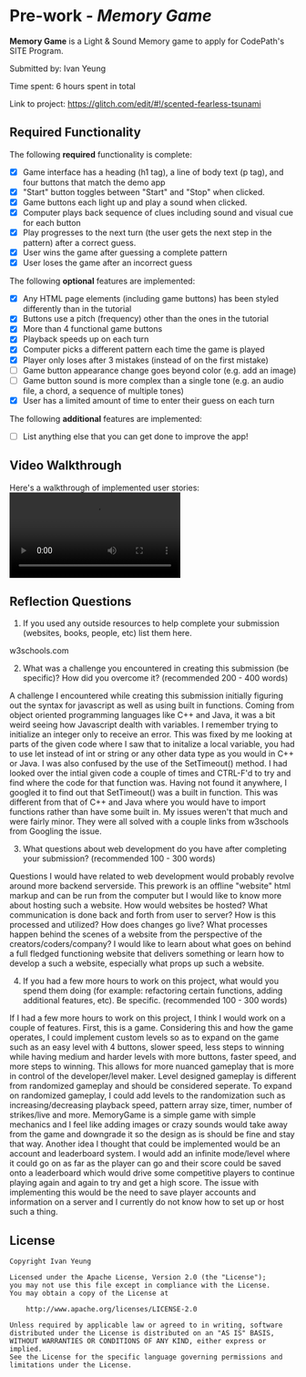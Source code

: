 # Pre-work - *Memory Game*

**Memory Game** is a Light & Sound Memory game to apply for CodePath's SITE Program. 

Submitted by: Ivan Yeung

Time spent: 6 hours spent in total

Link to project: https://glitch.com/edit/#!/scented-fearless-tsunami

## Required Functionality

The following **required** functionality is complete:

* [x] Game interface has a heading (h1 tag), a line of body text (p tag), and four buttons that match the demo app
* [x] "Start" button toggles between "Start" and "Stop" when clicked. 
* [x] Game buttons each light up and play a sound when clicked. 
* [x] Computer plays back sequence of clues including sound and visual cue for each button
* [x] Play progresses to the next turn (the user gets the next step in the pattern) after a correct guess. 
* [x] User wins the game after guessing a complete pattern
* [x] User loses the game after an incorrect guess

The following **optional** features are implemented:

* [x] Any HTML page elements (including game buttons) has been styled differently than in the tutorial
* [x] Buttons use a pitch (frequency) other than the ones in the tutorial
* [x] More than 4 functional game buttons
* [x] Playback speeds up on each turn
* [x] Computer picks a different pattern each time the game is played
* [x] Player only loses after 3 mistakes (instead of on the first mistake)
* [ ] Game button appearance change goes beyond color (e.g. add an image)
* [ ] Game button sound is more complex than a single tone (e.g. an audio file, a chord, a sequence of multiple tones)
* [x] User has a limited amount of time to enter their guess on each turn

The following **additional** features are implemented:

- [ ] List anything else that you can get done to improve the app!

## Video Walkthrough

Here's a walkthrough of implemented user stories:
![](8buttoncolorsound.mp4)


## Reflection Questions
1. If you used any outside resources to help complete your submission (websites, books, people, etc) list them here. 

w3schools.com

2. What was a challenge you encountered in creating this submission (be specific)? How did you overcome it? (recommended 200 - 400 words) 

A challenge I encountered while creating this submission initially figuring out the syntax for javascript as well as using built in functions. Coming from object oriented programming
languages like C++ and Java, it was a bit weird seeing how Javascript dealth with variables. I remember trying to initialize an integer only to receive an error. This was fixed
by me looking at parts of the given code where I saw that to initalize a local variable, you had to use let instead of int or string or any other data type as you would in C++
or Java. I was also confused by the use of the SetTimeout() method. I had looked over the intial given code a couple of times and CTRL-F'd to try and find where the code for that
function was. Having not found it anywhere, I googled it to find out that SetTimeout() was a built in function. This was different from that of C++ and Java where you would have to
import functions rather than have some built in. My issues weren't that much and were fairly minor. They were all solved with a couple links from w3schools from Googling the issue. 

3. What questions about web development do you have after completing your submission? (recommended 100 - 300 words) 

Questions I would have related to web development would probably revolve around more backend serverside. This prework is an offline "website" html markup and can be run from the computer but I would like to know more about hosting such a website. How would websites be hosted? What communication is done back and forth from user to server? How is this processed and utilized? How does changes go live? What processes happen behind the scenes of a website from the perspective of the creators/coders/company? I would like to learn about what goes on behind a full fledged functioning website that delivers something or learn how to develop a such a website, especially what props up such a website.

4. If you had a few more hours to work on this project, what would you spend them doing (for example: refactoring certain functions, adding additional features, etc). Be specific. (recommended 100 - 300 words)

If I had a few more hours to work on this project, I think I would work on a couple of features. First, this is a game. Considering this and how the game operates, I could implement custom levels so as to expand on the game such as an easy level with 4 buttons, slower speed, less steps to winning while having medium and harder levels with more buttons, faster speed, and more steps to winning. This allows for more nuanced gameplay that is more in control of the developer/level maker. Level designed gameplay is different from randomized gameplay and should be considered seperate. To expand on randomized gameplay, I could add levels to the randomization such as increasing/decreasing playback speed, pattern array size, timer, number of strikes/live and more. MemoryGame is a simple game with simple mechanics and I feel like adding images or crazy sounds would take away from the game and downgrade it so the design as is should be fine and stay that way. Another idea I thought that could be implemented would be an account and leaderboard system. I would add an infinite mode/level where it could go on as far as the player can go and their score could be saved onto a leaderboard which would drive some competitive players to continue playing again and again to try and get a high score. The issue with implementing this would be the need to save player accounts and information on a server and I currently do not know how to set up or host such a thing.



## License

    Copyright Ivan Yeung

    Licensed under the Apache License, Version 2.0 (the "License");
    you may not use this file except in compliance with the License.
    You may obtain a copy of the License at

        http://www.apache.org/licenses/LICENSE-2.0

    Unless required by applicable law or agreed to in writing, software
    distributed under the License is distributed on an "AS IS" BASIS,
    WITHOUT WARRANTIES OR CONDITIONS OF ANY KIND, either express or implied.
    See the License for the specific language governing permissions and
    limitations under the License.
